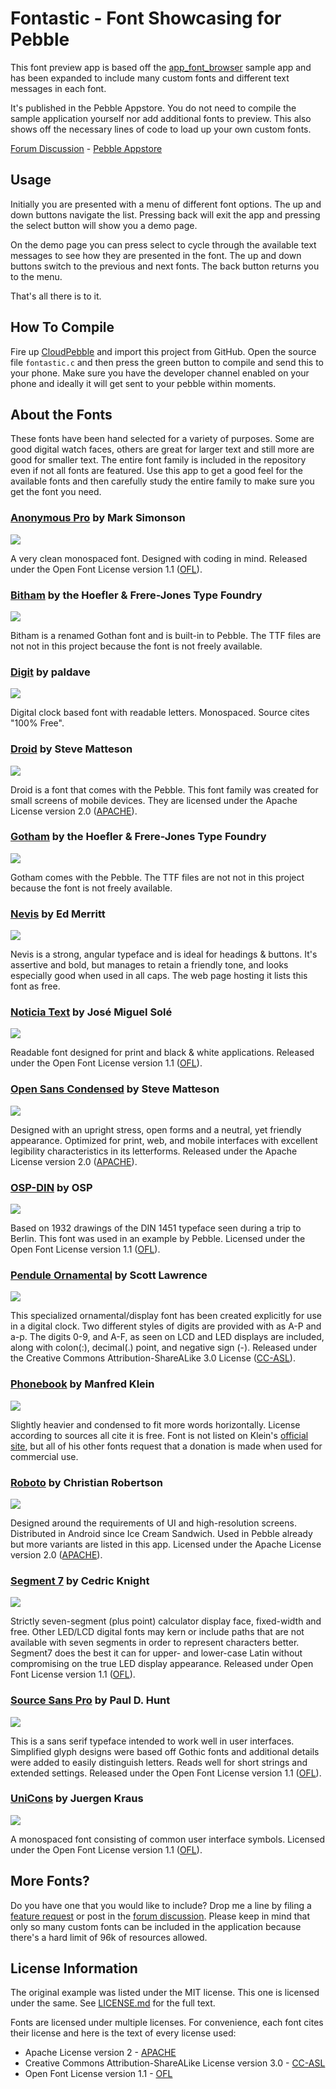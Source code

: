 Fontastic - Font Showcasing for Pebble
======================================

This font preview app is based off the [app_font_browser] sample app and has been expanded to include many custom fonts and different text messages in each font.

It's published in the Pebble Appstore.  You do not need to compile the sample application yourself nor add additional fonts to preview.  This also shows off the necessary lines of code to load up your own custom fonts.

[Forum Discussion] - [Pebble Appstore](https://apps.getpebble.com/applications/5498fac473268fc7d4000077)


Usage
-----

Initially you are presented with a menu of different font options.  The up and down buttons navigate the list.  Pressing back will exit the app and pressing the select button will show you a demo page.

On the demo page you can press select to cycle through the available text messages to see how they are presented in the font.  The up and down buttons switch to the previous and next fonts.  The back button returns you to the menu.

That's all there is to it.


How To Compile
--------------

Fire up [CloudPebble] and import this project from GitHub.  Open the source file `fontastic.c` and then press the green button to compile and send this to your phone.  Make sure you have the developer channel enabled on your phone and ideally it will get sent to your pebble within moments.


About the Fonts
---------------

These fonts have been hand selected for a variety of purposes.  Some are good digital watch faces, others are great for larger text and still more are good for smaller text.  The entire font family is included in the repository even if not all fonts are featured.  Use this app to get a good feel for the available fonts and then carefully study the entire family to make sure you get the font you need.


### [Anonymous Pro](http://www.marksimonson.com/fonts/view/anonymous-pro) by Mark Simonson

![](screenshots/anonymous-pro.png)

A very clean monospaced font.  Designed with coding in mind.  Released under the Open Font License version 1.1 ([OFL]).


### [Bitham](http://www.typography.com/fonts/gotham/overview/) by the Hoefler & Frere-Jones Type Foundry

![](screenshots/bitham.png)

Bitham is a renamed Gothan font and is built-in to Pebble.  The TTF files are not not in this project because the font is not freely available.


### [Digit](http://www.dafont.com/digit.font) by paldave

![](screenshots/digit.png)

Digital clock based font with readable letters.  Monospaced.  Source cites "100% Free".


### [Droid](https://github.com/android/platform_frameworks_base/tree/master/data/fonts) by Steve Matteson

![](screenshots/droid.png)

Droid is a font that comes with the Pebble.  This font family was created for small screens of mobile devices.  They are licensed under the Apache License version 2.0 ([APACHE]).


### [Gotham](http://www.typography.com/fonts/gotham/overview/) by the Hoefler & Frere-Jones Type Foundry

![](screenshots/gotham.png)

Gotham comes with the Pebble.  The TTF files are not not in this project because the font is not freely available.


### [Nevis](http://tenbytwenty.com/?xxxx_posts=nevis) by Ed Merritt

![](screenshots/nevis.png)

Nevis is a strong, angular typeface and is ideal for headings & buttons. It's assertive and bold, but manages to retain a friendly tone, and looks especially good when used in all caps.  The web page hosting it lists this font as free.


### [Noticia Text](http://www.fontsquirrel.com/fonts/noticia-text) by José Miguel Solé

![](screenshots/noticia-text.png)

Readable font designed for print and black & white applications.  Released under the Open Font License version 1.1 ([OFL]).


### [Open Sans Condensed](https://www.google.com/fonts/specimen/Open+Sans+Condensed) by Steve Matteson

![](screenshots/open-sans-condensed.png)

Designed with an upright stress, open forms and a neutral, yet friendly appearance.  Optimized for print, web, and mobile interfaces with excellent legibility characteristics in its letterforms.  Released under the Apache License version 2.0 ([APACHE]).


### [OSP-DIN](http://ospublish.constantvzw.org/foundry/osp-din/) by OSP

![](screenshots/osp-din.png)

Based on 1932 drawings of the DIN 1451 typeface seen during a trip to Berlin.  This font was used in an example by Pebble.  Licensed under the Open Font License version 1.1 ([OFL]).


### [Pendule Ornamental](http://fontstruct.com/fontstructions/show/pendule_ornamental) by Scott Lawrence

![](screenshots/pendule-ornamental.png)

This specialized ornamental/display font has been created explicitly for use in a digital clock. Two different styles of digits are provided with as A-P and a-p. The digits 0-9, and A-F, as seen on LCD and LED displays are included, along with colon(:), decimal(.) point, and negative sign (-).  Released under the Creative Commons Attribution-ShareALike 3.0 License ([CC-ASL]).


### [Phonebook](http://www.1001freefonts.com/phonebook.font) by Manfred Klein

![](screenshots/phonebook.png)

Slightly heavier and condensed to fit more words horizontally.  License according to sources all cite it is free.  Font is not listed on Klein's [official site](http://manfred-klein.ina-mar.com/), but all of his other fonts request that a donation is made when used for commercial use.


### [Roboto](http://www.google.com/fonts/specimen/Roboto) by Christian Robertson

![](screenshots/roboto.png)

Designed around the requirements of UI and high-resolution screens.  Distributed in Android since Ice Cream Sandwich.  Used in Pebble already but more variants are listed in this app.  Licensed under the Apache License version 2.0 ([APACHE]).


### [Segment 7](http://openfontlibrary.org/en/font/segment7) by Cedric Knight

![](screenshots/segment-7.png)

Strictly seven-segment (plus point) calculator display face, fixed-width and free. Other LED/LCD digital fonts may kern or include paths that are not available with seven segments in order to represent characters better. Segment7 does the best it can for upper- and lower-case Latin without compromising on the true LED display appearance.  Released under Open Font License version 1.1 ([OFL]).


### [Source Sans Pro](https://github.com/adobe-fonts/source-sans-pro) by Paul D. Hunt

![](screenshots/source-sans-pro.png)

This is a sans serif typeface intended to work well in user interfaces.  Simplified glyph designs were based off Gothic fonts and additional details were added to easily distinguish letters.  Reads well for short strings and extended settings.  Released under the Open Font License version 1.1 ([OFL]).


### [UniCons](http://openfontlibrary.org/font/unicons) by Juergen Kraus

![](screenshots/unicons.png)

A monospaced font consisting of common user interface symbols.  Licensed under the Open Font License version 1.1 ([OFL]).


More Fonts?
-----------

Do you have one that you would like to include?  Drop me a line by filing a [feature request](https://github.com/fidian/pebble-fontastic/issues) or post in the [forum discussion].  Please keep in mind that only so many custom fonts can be included in the application because there's a hard limit of 96k of resources allowed.


License Information
-------------------

The original example was listed under the MIT license.  This one is licensed under the same.  See [LICENSE.md](LICENSE.md) for the full text.

Fonts are licensed under multiple licenses.  For convenience, each font cites their license and here is the text of every license used:

* Apache License version 2 - [APACHE]
* Creative Commons Attribution-ShareALike License version 3.0 - [CC-ASL]
* Open Font License version 1.1 - [OFL]


[APACHE]: APACHE.md
[app_font_browser]: https://github.com/pebble/pebble-sdk-examples/tree/master/watchapps/app_font_browser
[CC-ASL]: CC-ASL.md
[CloudPebble]: https://cloudpebble.net/
[Forum Discussion]: http://forums.getpebble.com/discussion/18957
[OFL]: OFL.md
